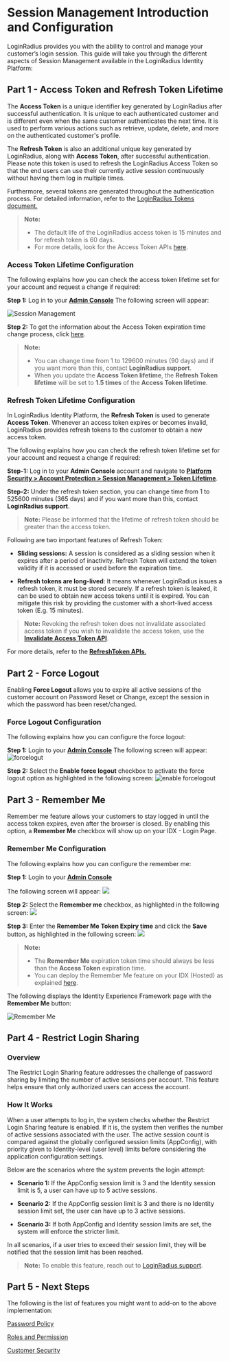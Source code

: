 # Session Management Introduction and Configuration


LoginRadius provides you with the ability to control and manage your customer’s login session. This guide will take you through the different aspects of Session Management available in the LoginRadius Identity Platform:

## Part 1 - Access Token and Refresh Token Lifetime

The **Access Token** is a unique identifier key generated by LoginRadius after successful authentication. It is unique to each authenticated customer and is different even when the same customer authenticates the next time. It is used to perform various actions such as retrieve, update, delete, and more on the authenticated customer's profile.

The **Refresh Token** is also an additional unique key generated by LoginRadius, along with **Access Token**, after successful authentication. Please note this token is used to refresh the LoginRadius Access Token so that the end users can use their currently active session continuously without having them log in multiple times. 

Furthermore, several tokens are generated throughout the authentication process. For detailed information, refer to the [LoginRadius Tokens document.](https://www.loginradius.com/docs/infrastructure-and-security/loginradius-tokens/#loginradius-request-token-expiration-15-mins-)

> **Note:** 
> - The default life of the LoginRadius access token is 15 minutes and for refresh token is 60 days. 
> - For more details, look for the Access Token APIs [here](https://api/v2/customer-identity-api/authentication/authentication-overview/).


### Access Token Lifetime Configuration

The following explains how you can check the access token lifetime set for your account and request a change if required:

**Step 1:** Log in to your  [**Admin Console**](https://adminconsole.loginradius.com/) 
The following screen will appear:

![Session Management](https:/https://apidocs.lrcontent.com/images/Session-Management-LoginRadius-User-Dashboard_387376796474871f9a1ca3.13757565.png "Session Management")

**Step 2:** To get the information about the Access Token expiration time change process, click [here](https://api/v2/admin-console/platform-security/session-management/#updatetokenexpirationslidingtokenexpiration1).

> **Note:**
> - You can change time from 1 to 129600 minutes (90 days) and if you want more than this, contact **LoginRadius support**.
> - When you update the **Access Token lifetime**, the **Refresh Token lifetime** will be set to **1.5 times** of the **Access Token lifetime**.

### Refresh Token Lifetime Configuration

In LoginRadius Identity Platform, the **Refresh Token** is used to generate **Access Token**. Whenever an access token expires or becomes invalid, LoginRadius provides refresh tokens to the customer to obtain a new access token.

The following explains how you can check the refresh token lifetime set for your account and request a change if required:

**Step-1:** Log in to your **Admin Console** account and navigate to [**Platform Security > Account Protection > Session Management > Token Lifetime**](https://adminconsole.loginradius.com/platform-security/account-protection/session-management/token-lifetime).

**Step-2:** Under the refresh token section, you can change time from 1 to 525600 minutes (365 days) and if you want more than this, contact **LoginRadius support**.

> **Note:** Please be informed that the lifetime of refresh token should be greater than the access token.

Following are two important features of Refresh Token:

- **Sliding sessions:** A session is considered as a sliding session when it expires after a period of inactivity. Refresh Token will extend the token validity if it is accessed or used before the expiration time. 

- **Refresh tokens are long-lived**: It means whenever LoginRadius issues a refresh token, it must be stored securely. If a refresh token is leaked, it can be used to obtain new access tokens until it is expired. You can mitigate this risk by providing the customer with a short-lived access token (E.g. 15 minutes).

> **Note:** Revoking the refresh token does not invalidate associated access token if you wish to invalidate the access token, use the [**Invalidate Access Token API**](https://api/v2/customer-identity-api/authentication/auth-invalidate-access-token).


For more details, refer to the [**RefreshToken APIs**.](https://api/v2/customer-identity-api/refresh-token/overview/)

## Part 2 - Force Logout


Enabling **Force Logout** allows you to expire all active sessions of the customer account on Password Reset or Change, except the session in which the password has been reset/changed.


### Force Logout Configuration

The following explains how you can configure the force logout:

**Step 1:** Login to your  [**Admin Console**](https://adminconsole.loginradius.com/) 
The following screen will appear:
![forcelogut](https:/https://apidocs.lrcontent.com/images/11_169255e8138725f3011.18127819.png "force logout")

**Step 2:** Select the **Enable force logout** checkbox to activate the force logout option as highlighted in the following screen:
![enable forcelogout](https:/https://apidocs.lrcontent.com/images/4_234755e7fa5b1ca58a1.19654122.png "e")

## Part 3 - Remember Me

Remember me feature allows your customers to stay logged in until the access token expires,  even after the browser is closed. By enabling this option, a **Remember Me** checkbox will show up on your IDX - Login Page.


### Remember Me Configuration
The following explains how you can configure the remember me:

**Step 1:** Login to your  [**Admin Console**](https://adminconsole.loginradius.com/) 

The following screen will appear:
![](https:/https://apidocs.lrcontent.com/images/3_116685e7fa582ad6aa8.28754804.png "")

**Step 2:** Select the **Remember me** checkbox, as highlighted in the following screen:
![](https:/https://apidocs.lrcontent.com/images/2_213155e7fa56b2f60b1.52670080.png "")

**Step 3:**  Enter the **Remember Me Token Expiry time** and click the **Save** button, as highlighted in the following screen:
![](https:/https://apidocs.lrcontent.com/images/1_9395e7fa5243e2aa3.02997321.png "")


> **Note:** 
> - The **Remember Me** expiration token time should always be less than the **Access Token** expiration time.
> - You can deploy the Remember Me feature on your IDX (Hosted) as explained [here](/authentication/concepts/ui-ux-customizations-idx/).

The following displays the Identity Experience Framework page with the **Remember Me** button:

![Remember Me](https:/https://apidocs.lrcontent.com/images/remeberme_12275637d29792f3b07.68970562.png "Remember Me")

## Part 4 - Restrict Login Sharing

### Overview

The Restrict Login Sharing feature addresses the challenge of password sharing by limiting the number of active sessions per account. This feature helps ensure that only authorized users can access the account.

### How It Works

When a user attempts to log in, the system checks whether the Restrict Login Sharing feature is enabled. If it is, the system then verifies the number of active sessions associated with the user. The active session count is compared against the globally configured session limits (AppConfig), with priority given to Identity-level (user level) limits before considering the application configuration settings. 

Below are the scenarios where the system prevents the login attempt:

- **Scenario 1:** If the AppConfig session limit is 3 and the Identity session limit is 5, a user can have up to 5 active sessions.

- **Scenario 2:** If the AppConfig session limit is 3 and there is no Identity session limit set, the user can have up to 3 active sessions.

- **Scenario 3:** If both AppConfig and Identity session limits are set, the system will enforce the stricter limit.

In all scenarios, if a user tries to exceed their session limit, they will be notified that the session limit has been reached.

> **Note:** To enable this feature, reach out to [LoginRadius support](https://adminconsole.loginradius.com/support/tickets/open-a-new-ticket).

## Part 5 - Next Steps 

The following is the list of features you might want to add-on to the above implementation:

[Password Policy](/authentication/concepts/password-policy/)

[Roles and Permission](/authentication/concepts/roles-and-membership)

[Customer Security](/authentication/concepts/customer-security/)





